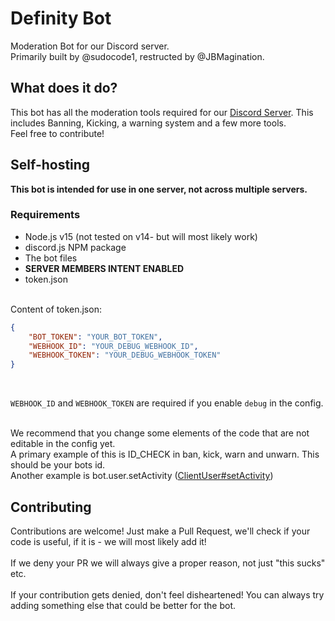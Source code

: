 # Definity Bot
Moderation Bot for our Discord server. <br>
Primarily built by @sudocode1, restructed by @JBMagination.

## What does it do?
This bot has all the moderation tools required for our [Discord Server](https://discord.gg/CWzsxwXvkK). This includes Banning, Kicking, a warning system and a few more tools.<br>
Feel free to contribute!

## Self-hosting
**This bot is intended for use in one server, not across multiple servers.**

### Requirements
- Node.js v15 (not tested on v14- but will most likely work)
- discord.js NPM package
- The bot files
- **SERVER MEMBERS INTENT ENABLED**
- token.json
<br>
Content of token.json:

```json
{
    "BOT_TOKEN": "YOUR_BOT_TOKEN",
    "WEBHOOK_ID": "YOUR_DEBUG_WEBHOOK_ID",
    "WEBHOOK_TOKEN": "YOUR_DEBUG_WEBHOOK_TOKEN"
}
```
<br>

`WEBHOOK_ID` and `WEBHOOK_TOKEN` are required if you enable `debug` in the config.

<br>
We recommend that you change some elements of the code that are not editable in the config yet. <br>
A primary example of this is ID_CHECK in ban, kick, warn and unwarn. This should be your bots id. <br>
Another example is bot.user.setActivity (<a href="https://discord.js.org/#/docs/main/stable/class/ClientUser?scrollTo=setActivity">ClientUser#setActivity</a>)

## Contributing
Contributions are welcome! Just make a Pull Request, we'll check if your code is useful, if it is - we will most likely add it! <br> <br>
If we deny your PR we will always give a proper reason, not just "this sucks" etc. <br> <br>
If your contribution gets denied, don't feel disheartened! You can always try adding something else that could be better for the bot.
